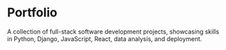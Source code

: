 # Portfolio
A collection of full-stack software development projects, showcasing skills in Python, Django, JavaScript, React, data analysis, and deployment.
